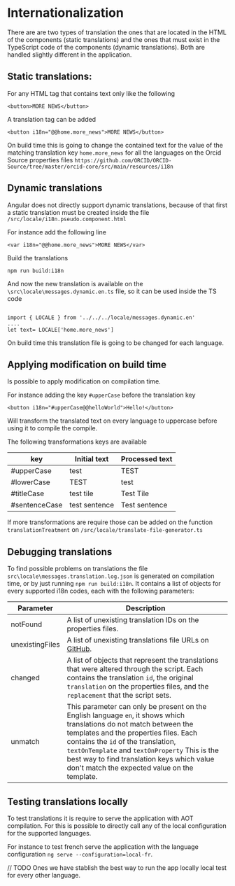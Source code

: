 # Internationalization

There are are two types of translation the ones that are located in the HTML of the components (static translations) and the ones that must exist in the TypeScript code of the components (dynamic translations). Both are handled slightly different in the application.

## Static translations:

For any HTML tag that contains text only like the following

```
<button>MORE NEWS</button>

```

A translation tag can be added

```
<button i18n="@@home.more_news">MORE NEWS</button>
```

On build time this is going to change the contained text for the value of the matching translation key `home.more_news` for all the languages on the Orcid Source properties files `https://github.com/ORCID/ORCID-Source/tree/master/orcid-core/src/main/resources/i18n`

## Dynamic translations

Angular does not directly support dynamic translations, because of that first a static translation must be created inside the file `/src/locale/i18n.pseudo.component.html`

For instance add the following line

```
<var i18n="@@home.more_news">MORE NEWS</var>
```

Build the translations

```
npm run build:i18n
```

And now the new translation is available on the `\src\locale\messages.dynamic.en.ts` file, so it can be used inside the TS code

```

import { LOCALE } from '../../../locale/messages.dynamic.en'
....
let text= LOCALE['home.more_news']

```

On build time this translation file is going to be changed for each language.

## Applying modification on build time

Is possible to apply modification on compilation time.

For instance adding the key `#upperCase` before the translation key

```
<button i18n="#upperCase@@helloWorld">Hello!</button>
```

Will transform the translated text on every language to uppercase before using it to compile the compile.

The following transformations keys are available

| key           | Initial text  | Processed text |
| ------------- | ------------- | -------------- |
| #upperCase    | test          | TEST           |
| #lowerCase    | TEST          | test           |
| #titleCase    | test tile     | Test Tile      |
| #sentenceCase | test sentence | Test sentence  |

If more transformations are require those can be added on the function `translationTreatment` on `/src/locale/translate-file-generator.ts`

## Debugging translations

To find possible problems on translations the file `src\locale\messages.translation.log.json` is generated on compilation time, or by just running `npm run build:i18n`. It contains a list of objects for every supported i18n codes, each with the following parameters:

| Parameter       | Description                                                                                                                                                                                                                                                                                                                                          |
| --------------- | ---------------------------------------------------------------------------------------------------------------------------------------------------------------------------------------------------------------------------------------------------------------------------------------------------------------------------------------------------- |
| notFound        | A list of unexisting translation IDs on the properties files.                                                                                                                                                                                                                                                                                        |
| unexistingFiles | A list of unexisting translations file URLs on [GitHub](https://github.com/ORCID/ORCID-Source/tree/master/orcid-core/src/main/resources/i18n).                                                                                                                                                                                                       |
| changed         | A list of objects that represent the translations that were altered through the script. Each contains the translation `id`, the original `translation` on the properties files, and the `replacement` that the script sets.                                                                                                                          |
| unmatch         | This parameter can only be present on the English language `en`, it shows which translations do not match between the templates and the properties files. Each contains the `id` of the translation, `textOnTemplate` and `textOnProperty` This is the best way to find translation keys which value don't match the expected value on the template. |

## Testing translations locally

To test translations it is require to serve the application with AOT compilation. For this is possible to directly call any of the local configuration for the supported languages.

For instance to test french serve the application with the language configuration `ng serve --configuration=local-fr`.

// TODO Ones we have stablish the best way to run the app locally local test for every other language.
